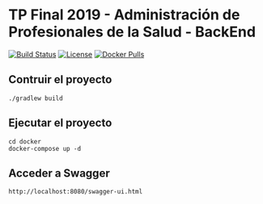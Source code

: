 # TP Final 2019 - Administración de Profesionales de la Salud - BackEnd

[![Build Status](https://travis-ci.org/FRRe-DACS/tp2019-backend.svg?branch=master)](https://travis-ci.org/FRRe-DACS/tp2019-backend)
[![License](https://img.shields.io/github/license/FRRe-DACS/tp2019.svg)](https://www.apache.org/licenses/LICENSE-2.0.txt)
[![Docker Pulls](https://img.shields.io/docker/pulls/frredacs/medicos-backend.svg)](https://cloud.docker.com/u/frredacs/repository/docker/frredacs/medicos-backend)

## Contruir el proyecto

```console
./gradlew build
```

## Ejecutar el proyecto

```console
cd docker
docker-compose up -d
```

## Acceder a Swagger

```
http://localhost:8080/swagger-ui.html
```
